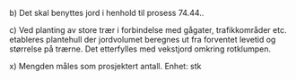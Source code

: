 b) Det skal benyttes jord i henhold til prosess 74.44..

c) Ved planting av store trær i forbindelse med gågater, trafikkområder etc. etableres plantehull der jordvolumet beregnes ut fra forventet levetid og størrelse på trærne. Det etterfylles med vekstjord omkring rotklumpen.

x) Mengden måles som prosjektert antall. Enhet: stk

